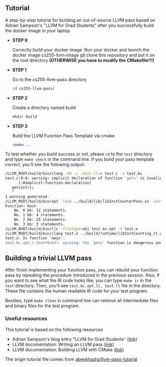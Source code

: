 
## Tutorial ##
A step-by-step tutorial for building an out-of-source LLVM pass based on Adrian Sampson's "LLVM for Grad Students" after you successfully build the docker image in your laptop.

- <b>STEP 0</b>

  Correctly build your docker image. Run your docker and launch the docker image cs255-llvm-image
  git clone this repository and put it on the root directory **(OTHERWISE you have to modify the CMakefile!!!)**

- <b>STEP 1</b>
  
  Go to the cs255-llvm-pass directory
  ```bash
  cd cs255-llvm-pass/
  ```

- <b>STEP 2</b>

  Create a directory named build
  ```bash
  mkdir build
  ```

- <b>STEP 3</b>
 
  Build the LLVM Function Pass Template via cmake
  ```bash
  cmake ..
  ```

To test whether you build success or not, please `cd` to the `test` directory and type `make check` in the command line.
If you build your pass template correct, you'll see the following output:
```bash
/LLVM_ROOT/build/bin/clang -O0 -c -emit-llvm test.c -o test.bc
test.c:9:4: warning: implicit declaration of function 'gets' is invalid in C99
      [-Wimplicit-function-declaration]
   gets(str);
   ^
1 warning generated.
/LLVM_ROOT/build/bin/opt -load ../build/lib/libInstCounterPass.so -inst-count <test.bc> test.bc.opt
Function: main
	No. 0 bb: 12 statements.
	No. 1 bb: 4 statements.
	No. 2 bb: 25 statements.
	No. 3 bb: 3 statements.
/LLVM_ROOT/build/bin/llc -filetype=obj test.bc.opt -o test.o
/LLVM_ROOT/build/bin/clang test.o ../build/runtime/libInstCounting_rt.a -o test
test.o: In function `main':
test.bc.opt:(.text+0x53): warning: the `gets' function is dangerous and should not be used.
```

## Building a trivial LLVM pass ##
After finish implementing your function pass, you can rebuild your function pass by repeating the procedure introduced in the previous session. Also, if you want to see what the IR code looks like, you can type `make ir` in the `test` directory. Then, you'll see `test.bc.opt.ll, test.ll` file in the directory. These file contains the human readable IR code for your test program. 

Besides, type `make clean` in command line can remove all intermediate files and binary files for the test program.

### Useful resources
This tutorial is based on the following resources

- Adrian Sampson's blog entry "LLVM for Grad Students" ([link](http://adriansampson.net/blog/llvm.html))
- LLVM documentation: Writing an LLVM pass ([link](http://llvm.org/docs/WritingAnLLVMPass.html))
- LLVM documentation: Building LLVM with CMake ([link](http://llvm.org/docs/CMake.html#cmake-out-of-source-pass))

The origin tutorial file comes from [abenkhadra/llvm-pass-tutorial](https://github.com/abenkhadra/llvm-pass-tutorial)

